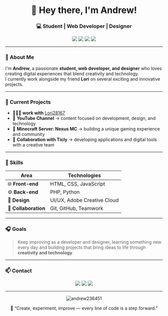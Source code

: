 <!-- Andrew's GitHub Profile -->
<h1 align="center">👋 Hey there, I'm Andrew!</h1>

<h3 align="center">💻 Student | Web Developer | Designer</h3>

<p align="center">
  <img src="https://img.shields.io/badge/HTML5-E34F26?style=for-the-badge&logo=html5&logoColor=white"/>
  <img src="https://img.shields.io/badge/Python-3776AB?style=for-the-badge&logo=python&logoColor=white"/>
  <img src="https://img.shields.io/badge/PHP-777BB4?style=for-the-badge&logo=php&logoColor=white"/>
  <img src="https://img.shields.io/badge/Designer-FF4088?style=for-the-badge&logo=adobecreativecloud&logoColor=white"/>
</p>

---

### 🌟 About Me
I'm **Andrew**, a passionate **student, web developer, and designer** who loves creating digital experiences that blend creativity and technology.  
I currently work alongside my friend **Lori** on several exciting and innovative projects.

---

### 🚀 Current Projects
- 👨🏼‍💻 **work with** <a href="https://www.github.com/lori28167" target="_blank">Lori28167</a>
- 🎥 **YouTube Channel** → content focused on development, design, and technology  
- 🧱 **Minecraft Server: Nexus MC** → building a unique gaming experience and community  
- 💼 **Collaboration with Ticly** → developing applications and digital tools with a creative team  

---

### 🧠 Skills

| Area | Technologies |
|------|---------------|
| 🌐 **Front-end** | HTML, CSS, JavaScript |
| ⚙️ **Back-end** | PHP, Python |
| 🎨 **Design** | UI/UX, Adobe Creative Cloud |
| 🤝 **Collaboration** | Git, GitHub, Teamwork |

---

### 🎧 Goals
> Keep improving as a developer and designer, learning something new every day and building projects that bring ideas to life through **creativity and technology**.

---

### 📫 Contact

<p align="center">
  <a href="https://github.com/Andrew236451"><img src="https://img.shields.io/badge/GitHub-181717?style=for-the-badge&logo=github&logoColor=white"/></a>
  <a href="mailto:andreaaziendale8@gmail.com"><img src="https://img.shields.io/badge/Email-D14836?style=for-the-badge&logo=gmail&logoColor=white"/></a>
  <a href="https://www.youtube.com/@Andrew_v2.0"><img src="https://img.shields.io/badge/YouTube-FF0000?style=for-the-badge&logo=youtube&logoColor=white"/></a>
</p>

---

<p align="center">
  <img src="https://komarev.com/ghpvc/?username=Andrew236451&label=Profile%20Views&color=0e75b6&style=flat" alt="andrew236451" />
</p>

<p align="center">
  💬 “Create, experiment, improve — every line of code is a step forward.”
</p>
